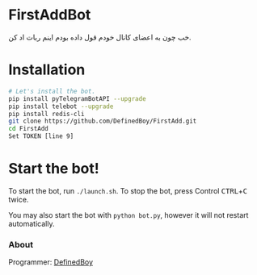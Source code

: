 # FirstAddBot

خب چون به اعضای کانال خودم قول داده بودم اینم ربات اد کن.

# Installation

```sh
# Let's install the bot.
pip install pyTelegramBotAPI --upgrade
pip install telebot --upgrade
pip install redis-cli
git clone https://github.com/DefinedBoy/FirstAdd.git
cd FirstAdd
Set TOKEN [line 9]
```
# Start the bot!

To start the bot, run `./launch.sh`. To stop the bot, press Control <kbd>CTRL</kbd>+<kbd>C</kbd> twice.

You may also start the bot with `python bot.py`, however it will not restart automatically.

### About

Programmer: [DefinedBoy](https://t.me/DefinedBoy)
